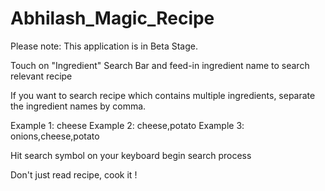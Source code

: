 # Abhilash_Magic_Recipe
Please note: This application is in Beta Stage.

Touch on "Ingredient" Search Bar and feed-in ingredient name to search relevant recipe

If you want to search recipe which contains multiple ingredients, separate the ingredient names by comma.

Example 1: cheese
Example 2: cheese,potato
Example 3: onions,cheese,potato

Hit search symbol on your keyboard begin search process

Don't just read recipe, cook it !
